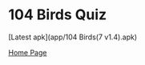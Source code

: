# 104 Birds Quiz

[Latest apk](app/104 Birds(7 v1.4).apk)

[Home Page](http://proyectoaves.project104.net)
